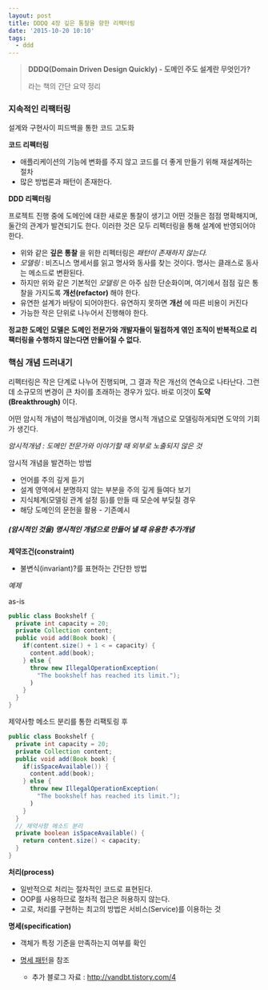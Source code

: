 ```yaml
---
layout: post
title: DDDQ 4장 깊은 통찰을 향한 리팩터링
date: '2015-10-20 10:10'
tags:
  - ddd
---
```


> **DDDQ(Domain Driven Design Quickly) - 도메인 주도 설계란 무엇인가?**
>
> 라는 책의 간단 요약 정리

### 지속적인 리팩터링

설계와 구현사이 피드백을 통한 코드 고도화

**코드 리펙터링**

- 애플리케이션의 기능에 변화를 주지 않고 코드를 더 좋게 만들기 위해 재설계하는 절차
- 많은 방법론과 패턴이 존재한다.

**DDD 리펙터링**

프로젝트 진행 중에 도메인에 대한 새로운 통찰이 생기고 어떤 것들은 점점 명확해지며, 둘간의 관계가 발견되기도 한다.
이러한 것은 모두 리펙터링을 통해 설계에 반영되어야 한다.

- 위와 같은 **깊은 통찰** 을 위한 리펙터링은 *패턴이 존재하지 않는다.*
- *모델링* : 비즈니스 명세서를 읽고 명사와 동사를 찾는 것이다. 명사는 클래스로 동사는 메소드로 변환된다.
- 하지만 위와 같은 기본적인 *모델링* 은 아주 심한 단순화이며, 여기에서 점점 깊은 통찰을 가지도록 **개선(refactor)** 해야 한다.
- 유연한 설계가 바탕이 되어야한다. 유연하지 못하면 **개선** 에 따른 비용이 커진다
- 가능한 작은 단위로 나누어서 진행해야 한다.

**정교한 도메인 모델은 도메인 전문가와 개발자들이 밀접하게 엮인 조직이 반복적으로 리팩터링을 수행하지 않는다면 만들어질 수 없다.**

### 핵심 개념 드러내기

리펙터링은 작은 단계로 나누어 진행되며, 그 결과 작은 개선의 연속으로 나타난다. 그런데 소규모의 변경이 큰 차이를 초래하는 경우가 있다.
바로 이것이 **도약(Breakthrough)** 이다.

어떤 암시적 개념이 핵심개념이며, 이것을 명시적 개념으로 모델링하게되면 도약의 기회가 생긴다.

*암시적개념 : 도메인 전문가와 이야기할 때 외부로 노출되지 않은 것*

암시적 개념을 발견하는 방법

- 언어를 주의 깊게 듣기
- 설계 영역에서 분명하지 않는 부분을 주의 깊게 들여다 보기
- 지식체계(모델링 관계 설정 등)를 만들 때 모순에 부딪칠 경우
- 해당 도메인의 문헌을 활용 - 기존예시

##### (암시적인 것을) 명시적인 개념으로 만들어 낼 때 유용한 추가개념

**제약조건(constraint)**

- 불변식(invariant)?를 표현하는 간단한 방법

*예제*

as-is

```java
public class Bookshelf {
  private int capacity = 20;
  private Collection content;
  public void add(Book book) {
    if(content.size() + 1 < = capacity) {
      content.add(book);
    } else {
      throw new IllegalOperationException(
        "The bookshelf has reached its limit.");
      )
    }
  }
}
```

제약사항 메소드 분리를 통한 리팩토링 후

```java
public class Bookshelf {
  private int capacity = 20;
  private Collection content;
  public void add(Book book) {
    if(isSpaceAvailable()) {
      content.add(book);
    } else {
      throw new IllegalOperationException(
        "The bookshelf has reached its limit.");
      )
    }
  }
  // 제약사항 메소드 분리
  private boolean isSpaceAvailable() {
    return content.size() < capacity;
  }
}
```

**처리(process)**

- 일반적으로 처리는 절차적인 코드로 표현된다.
- OOP를 사용하므로 절차적 접근은 허용하지 않는다.
- 고로, 처리를 구현하는 최고의 방법은 서비스(Service)를 이용하는 것

**명세(specification)**

- 객체가 특정 기준을 만족하는지 여부를 확인
- [명세 패턴][3beb455c]을 참조
  - 추가 블로그 자료 : http://vandbt.tistory.com/4


  [3beb455c]: https://en.wikipedia.org/wiki/Specification_pattern "명세 패턴"
